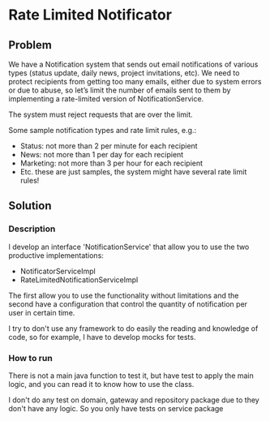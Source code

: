 # Rate Limited Notificator

## Problem
We have a Notification system that sends out email notifications of various types (status update, daily news, project invitations, etc). We need to protect recipients from getting too many emails, either due to system errors or due to abuse, so let’s limit the number of emails sent to them by implementing a rate-limited version of NotificationService.

The system must reject requests that are over the limit.

Some sample notification types and rate limit rules, e.g.:
 - Status: not more than 2 per minute for each recipient 
 - News: not more than 1 per day for each recipient 
 - Marketing: not more than 3 per hour for each recipient 
 - Etc. these are just samples, the system might have several rate limit rules!

## Solution
### Description

I develop an interface 'NotificationService' that allow you to use the two productive implementations:
- NotificatorServiceImpl
- RateLimitedNotificationServiceImpl

The first allow you to use the functionality without limitations and the second have a configuration that control the quantity of notification per user in certain time.

I try to don't use any framework to do easily the reading and knowledge of code, so for example, I have to develop mocks for tests.

### How to run
There is not a main java function to test it, but have test to apply the main logic, and you can read it to know how to use the class.

I don't do any test on domain, gateway and repository package due to they don't have any logic. So you only have tests on service package